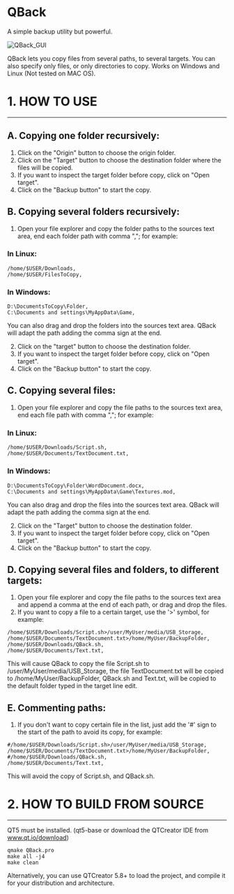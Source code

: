 # QBack
A simple backup utility but powerful.

![QBack_GUI](https://sites.google.com/site/gtronick/QBack1.5.0.PNG)

QBack lets you copy files from several paths, to several targets. You can also specify only files, or only directories to copy. Works on Windows and Linux (Not tested on MAC OS).

# 1. HOW TO USE
-------------------------------

## A. Copying one folder recursively:

  1. Click on the "Origin" button to choose the origin folder.
  2. Click on the "Target" button to choose the destination folder where the files will be copied.
  3. If you want to inspect the target folder before copy, click on "Open target".
  4. Click on the "Backup button" to start the copy.

## B. Copying several folders recursively:

  1. Open your file explorer and copy the folder paths to the sources text area, end each folder path with comma ","; for example: 
  

  ### In Linux: 

    /home/$USER/Downloads,  
    /home/$USER/FilesToCopy,  
  
  ### In Windows:

    D:\DocumentsToCopy\Folder,  
    C:\Documents and settings\MyAppData\Game,  
    
  You can also drag and drop the folders into the sources text area. QBack will adapt the path adding the comma sign at the end.

  2. Click on the "target" button to choose the destination folder.
  3. If you want to inspect the target folder before copy, click on "Open target".
  4. Click on the "Backup button" to start the copy.

## C. Copying several files:

  1. Open your file explorer and copy the file paths to the sources text area, end each file path with comma ","; for example:
 
  ### In Linux:

    /home/$USER/Downloads/Script.sh,  
    /home/$USER/Documents/TextDocument.txt,  

  ### In Windows:

    D:\DocumentsToCopy\Folder\WordDocument.docx,  
    C:\Documents and settings\MyAppData\Game\Textures.mod,  

  You can also drag and drop the files into the sources text area. QBack will adapt the path adding the comma sign at the end.
  
  2. Click on the "Target" button to choose the destination folder.
  3. If you want to inspect the target folder before copy, click on "Open target".
  4. Click on the "Backup button" to start the copy.
  
## D. Copying several files and folders, to different targets:

  1. Open your file explorer and copy the file paths to the sources text area and append a comma at the end of each path, or drag and drop the files.
  2. If you want to copy a file to a certain target, use the '>' symbol, for example:
  
    /home/$USER/Downloads/Script.sh>/user/MyUser/media/USB_Storage,  
    /home/$USER/Documents/TextDocument.txt>/home/MyUser/BackupFolder,  
    /home/$USER/Downloads/QBack.sh,  
    /home/$USER/Documents/Text.txt,  
   
  This will cause QBack to copy the file Script.sh to /user/MyUser/media/USB_Storage, the file TextDocument.txt will be copied to /home/MyUser/BackupFolder, QBack.sh and Text.txt, will be copied to the default folder typed in the target line edit.
  
## E. Commenting paths:

  1. If you don't want to copy certain file in the list, just add the '#' sign to the start of the path to avoid its copy, for example:  

    #/home/$USER/Downloads/Script.sh>/user/MyUser/media/USB_Storage,  
    /home/$USER/Documents/TextDocument.txt>/home/MyUser/BackupFolder,  
    #/home/$USER/Downloads/QBack.sh,  
    /home/$USER/Documents/Text.txt,  
    
  This will avoid the copy of Script.sh, and QBack.sh.

# 2. HOW TO BUILD FROM SOURCE
------------------------------------------------

QT5 must be installed. (qt5-base or download the QTCreator IDE from www.qt.io/download)

    qmake QBack.pro
    make all -j4
    make clean

Alternatively, you can use QTCreator 5.8+ to load the project, and compile it for your distribution and architecture.


